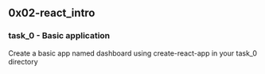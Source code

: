 ## 0x02-react_intro
### task_0 - Basic application
Create a basic app named dashboard using create-react-app in your task_0 directory 
###

